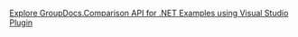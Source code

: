 [Explore GroupDocs.Comparison API for .NET Examples using Visual Studio Plugin](https://github.com/groupdocs-Comparison/GroupDocs.Comparison-for-.NET/tree/master/Plugins/GroupDocs_Comparison_VSPlugin)